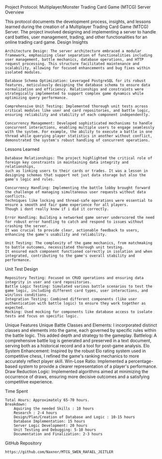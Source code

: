 Project Protocol: Multiplayer/Monster Trading Card Game (MTCG) Server
Overview

This protocol documents the development process, insights, and lessons learned during the creation of a Multiplayer Trading Card Game (MTCG) Server. The project involved designing and implementing a server to handle card battles, user management, trading, and other functionalities for an online trading card game.
Design Insights

    Architecture Design: The server architecture embraced a modular framework, emphasizing clear separation of functionalities including user management, battle mechanics, database operations, and HTTP request processing. This structure facilitated maintenance and scalability, allowing for focused enhancements and bug fixes within isolated modules.

    Database Schema Optimization: Leveraged PostgreSQL for its robust features, meticulously designing the database schema to ensure data normalization and efficiency. Relationships and constraints were strategically implemented to support complex game dynamics while optimizing query performance.

    Comprehensive Unit Testing: Implemented thorough unit tests across critical modules like user and card repositories, and battle logic, ensuring reliability and stability of each component independently.

    Concurrency Management: Developed sophisticated mechanisms to handle concurrent interactions, enabling multiple users to engage seamlessly with the system. For example, the ability to execute a battle in one thread while querying player statistics in another without conflict, demonstrated the system's robust handling of concurrent operations.

Lessons Learned

    Database Relationships: The project highlighted the critical role of foreign key constraints in maintaining data integrity and relationships, 
	such as linking users to their cards or trades. It was a lesson in designing schemas that support not just data storage but also the game's logic and rules.

    Concurrency Handling: Implementing the battle lobby brought forward the challenge of managing simultaneous user requests without data conflicts. 
	Techniques like locking and thread-safe operations were essential to ensure a smooth and fair game experience for all players.
	Though i dont really know if i did it correctly.

    Error Handling: Building a networked game server underscored the need for robust error handling to catch and respond to issues without crashing the server. 
	It was crucial to provide clear, actionable feedback to users, enhancing the game's usability and reliability.

    Unit Testing: The complexity of the game mechanics, from matchmaking to battle outcomes, necessitated thorough unit testing. 
	It ensured each component functioned correctly in isolation and when integrated, contributing to the game's overall stability and performance.

Unit Test Design

    Repository Testing: Focused on CRUD operations and ensuring data integrity in user and card repositories.
    Battle Logic Testing: Simulated various battle scenarios to test the game logic, including different card types, user interactions, and win/loss conditions.
    Integration Testing: Combined different components (like user authentication with battle logic) to ensure they work together as expected.
    Mocking: Used mocking for components like database access to isolate tests and focus on specific logic.
	
Unique Features
	Unique Battle Classes and Elements: I incorporated distinct classes and elements into the game, each governed by specific rules within the battle logic. This added depth and strategy to the gameplay.
    Battlelog: A comprehensive battle log is generated and preserved in a text document, serving both as a historical record and a tool for post-game analysis.
    Elo System Enhancement: Inspired by the robust Elo rating system used in competitive chess, I refined the game's ranking mechanics to more accurately reflect player skill.
    Win-Lose Ratio: Implemented a percentage-based system to provide a clearer representation of a player's performance.
    Draw Reduction Logic: Implemented algorithms aimed at minimizing the occurrence of draws, ensuring more decisive outcomes and a satisfying competitive experience.

Time Spent

    Total Hours: Approximately 65-70 hours.
    Breakdown:
		Aquiring the needed Skills : 10 hours
		Research : 2-4 hours
        Design/Plan/Creation of Database and Logic : 10-15 hours
        Database Implementation: 15 hours
        Server Logic Development: 20 hours
        Unit Testing and Debugging: 5-10 hours
        Documentation and Finalization: 2-3 hours

GitHub Repository

    https://github.com/Naxnor/MTCG_SWEN_RAFAEL_JEITLER
